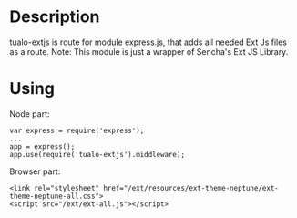 Description
===========

tualo-extjs is route for module express.js, that adds all needed Ext Js files as a route.
Note: This module is just a wrapper of Sencha's Ext JS Library.

Using
=====

Node part:

	var express = require('express');
	...
	app = express();
	app.use(require('tualo-extjs').middleware);

Browser part:

	<link rel="stylesheet" href="/ext/resources/ext-theme-neptune/ext-theme-neptune-all.css">
	<script src="/ext/ext-all.js"></script>
